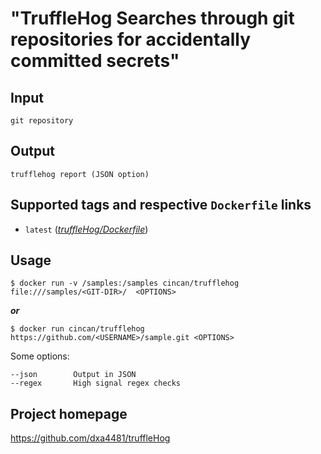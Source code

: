 # "TruffleHog Searches through git repositories for accidentally committed secrets"

## Input

```
git repository
```

## Output

```
trufflehog report (JSON option)
```

## Supported tags and respective `Dockerfile` links
* `latest` 
([*truffleHog/Dockerfile*](https://gitlab.com/CinCan/tools/blob/master/trufflehog/Dockerfile))

## Usage

`$ docker run -v /samples:/samples cincan/trufflehog file:///samples/<GIT-DIR>/ 
<OPTIONS>`

***or*** 

`$ docker run cincan/trufflehog https://github.com/<USERNAME>/sample.git <OPTIONS>`

Some options:
```
--json        Output in JSON
--regex       High signal regex checks
```

## Project homepage

https://github.com/dxa4481/truffleHog
